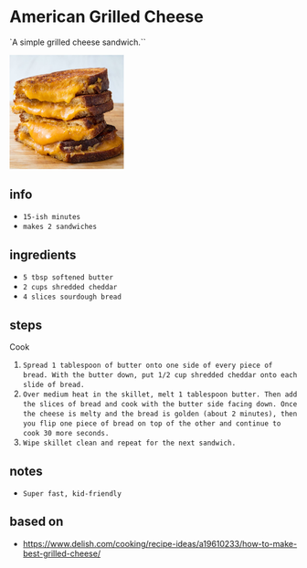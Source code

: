 # American Grilled Cheese

`A simple grilled cheese sandwich.``

<img src="../images/grilled-cheese.jpeg" alt="grilled cheese" width="200">

## info

* `15-ish minutes`
* `makes 2 sandwiches`

## ingredients

* `5 tbsp softened butter`
* `2 cups shredded cheddar`
* `4 slices sourdough bread`

## steps

Cook

1. `Spread 1 tablespoon of butter onto one side of every piece of bread. With the butter down, put 1/2 cup shredded cheddar onto each slide of bread.`
2. `Over medium heat in the skillet, melt 1 tablespoon butter. Then add the slices of bread and cook with the butter side facing down. Once the cheese is melty and the bread is golden (about 2 minutes), then you flip one piece of bread on top of the other and continue to cook 30 more seconds.`
3. `Wipe skillet clean and repeat for the next sandwich.`

## notes

* `Super fast, kid-friendly`

## based on

* https://www.delish.com/cooking/recipe-ideas/a19610233/how-to-make-best-grilled-cheese/
